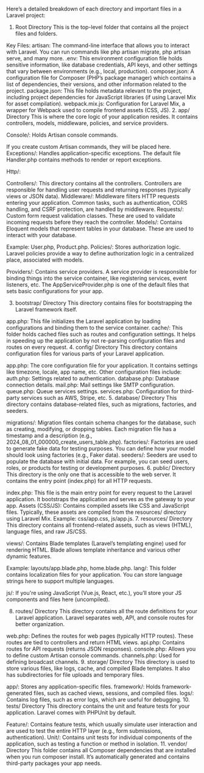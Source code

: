 
Here’s a detailed breakdown of each directory and important files in a Laravel project:

1. Root Directory
This is the top-level folder that contains all the project files and folders.

Key Files:
artisan: The command-line interface that allows you to interact with Laravel. You can run commands like php artisan migrate, php artisan serve, and many more.
.env: This environment configuration file holds sensitive information, like database credentials, API keys, and other settings that vary between environments (e.g., local, production).
composer.json: A configuration file for Composer (PHP’s package manager) which contains a list of dependencies, their versions, and other information related to the project.
package.json: This file holds metadata relevant to the project, including project dependencies for JavaScript libraries (if using Laravel Mix for asset compilation).
webpack.mix.js: Configuration for Laravel Mix, a wrapper for Webpack used to compile frontend assets (CSS, JS).
2. app/ Directory
This is where the core logic of your application resides. It contains controllers, models, middleware, policies, and service providers.

Console/: Holds Artisan console commands.

If you create custom Artisan commands, they will be placed here.
Exceptions/: Handles application-specific exceptions. The default file Handler.php contains methods to render or report exceptions.

Http/:

Controllers/: This directory contains all the controllers. Controllers are responsible for handling user requests and returning responses (typically views or JSON data).
Middleware/: Middleware filters HTTP requests entering your application. Common tasks, such as authentication, CORS handling, and CSRF protection, are handled by middleware.
Requests/: Custom form request validation classes. These are used to validate incoming requests before they reach the controller.
Models/: Contains Eloquent models that represent tables in your database. These are used to interact with your database.

Example: User.php, Product.php.
Policies/: Stores authorization logic. Laravel policies provide a way to define authorization logic in a centralized place, associated with models.

Providers/: Contains service providers. A service provider is responsible for binding things into the service container, like registering services, event listeners, etc. The AppServiceProvider.php is one of the default files that sets basic configurations for your app.

3. bootstrap/ Directory
This directory contains files for bootstrapping the Laravel framework itself.

app.php: This file initializes the Laravel application by loading configurations and binding them to the service container.
cache/: This folder holds cached files such as routes and configuration settings. It helps in speeding up the application by not re-parsing configuration files and routes on every request.
4. config/ Directory
This directory contains configuration files for various parts of your Laravel application.

app.php: The core configuration file for your application. It contains settings like timezone, locale, app name, etc.
Other configuration files include:
auth.php: Settings related to authentication.
database.php: Database connection details.
mail.php: Mail settings like SMTP configuration.
queue.php: Queue services settings.
services.php: Configuration for third-party services such as AWS, Stripe, etc.
5. database/ Directory
This directory contains database-related files, such as migrations, factories, and seeders.

migrations/: Migration files contain schema changes for the database, such as creating, modifying, or dropping tables. Each migration file has a timestamp and a description (e.g., 2024_08_01_000000_create_users_table.php).
factories/: Factories are used to generate fake data for testing purposes. You can define how your model should look using factories (e.g., Faker data).
seeders/: Seeders are used to populate the database with initial data. For example, you can seed users, roles, or products for testing or development purposes.
6. public/ Directory
This directory is the only one that is accessible to the web server. It contains the entry point (index.php) for all HTTP requests.

index.php: This file is the main entry point for every request to the Laravel application. It bootstraps the application and serves as the gateway to your app.
Assets (CSS/JS): Contains compiled assets like CSS and JavaScript files. Typically, these assets are compiled from the resources/ directory using Laravel Mix.
Example: css/app.css, js/app.js.
7. resources/ Directory
This directory contains all frontend-related assets, such as views (HTML), language files, and raw JS/CSS.

views/: Contains Blade templates (Laravel’s templating engine) used for rendering HTML. Blade allows template inheritance and various other dynamic features.

Example: layouts/app.blade.php, home.blade.php.
lang/: This folder contains localization files for your application. You can store language strings here to support multiple languages.

js/: If you're using JavaScript (Vue.js, React, etc.), you’ll store your JS components and files here (uncompiled).

8. routes/ Directory
This directory contains all the route definitions for your Laravel application. Laravel separates web, API, and console routes for better organization.

web.php: Defines the routes for web pages (typically HTTP routes). These routes are tied to controllers and return HTML views.
api.php: Contains routes for API requests (returns JSON responses).
console.php: Allows you to define custom Artisan console commands.
channels.php: Used for defining broadcast channels.
9. storage/ Directory
This directory is used to store various files, like logs, cache, and compiled Blade templates. It also has subdirectories for file uploads and temporary files.

app/: Stores any application-specific files.
framework/: Holds framework-generated files, such as cached views, sessions, and compiled files.
logs/: Contains log files, such as error logs, which are useful for debugging.
10. tests/ Directory
This directory contains the unit and feature tests for your application. Laravel comes with PHPUnit by default.

Feature/: Contains feature tests, which usually simulate user interaction and are used to test the entire HTTP layer (e.g., form submissions, authentication).
Unit/: Contains unit tests for individual components of the application, such as testing a function or method in isolation.
11. vendor/ Directory
This folder contains all Composer dependencies that are installed when you run composer install. It’s automatically generated and contains third-party packages your app needs.